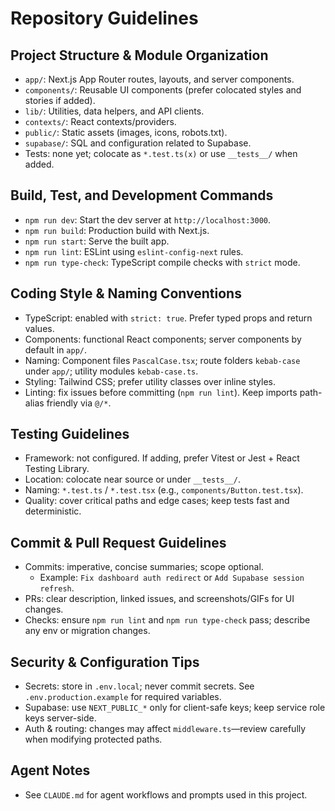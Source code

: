 # Repository Guidelines

## Project Structure & Module Organization
- `app/`: Next.js App Router routes, layouts, and server components.
- `components/`: Reusable UI components (prefer colocated styles and stories if added).
- `lib/`: Utilities, data helpers, and API clients.
- `contexts/`: React contexts/providers.
- `public/`: Static assets (images, icons, robots.txt).
- `supabase/`: SQL and configuration related to Supabase.
- Tests: none yet; colocate as `*.test.ts(x)` or use `__tests__/` when added.

## Build, Test, and Development Commands
- `npm run dev`: Start the dev server at `http://localhost:3000`.
- `npm run build`: Production build with Next.js.
- `npm run start`: Serve the built app.
- `npm run lint`: ESLint using `eslint-config-next` rules.
- `npm run type-check`: TypeScript compile checks with `strict` mode.

## Coding Style & Naming Conventions
- TypeScript: enabled with `strict: true`. Prefer typed props and return values.
- Components: functional React components; server components by default in `app/`.
- Naming: Component files `PascalCase.tsx`; route folders `kebab-case` under `app/`; utility modules `kebab-case.ts`.
- Styling: Tailwind CSS; prefer utility classes over inline styles.
- Linting: fix issues before committing (`npm run lint`). Keep imports path-alias friendly via `@/*`.

## Testing Guidelines
- Framework: not configured. If adding, prefer Vitest or Jest + React Testing Library.
- Location: colocate near source or under `__tests__/`.
- Naming: `*.test.ts` / `*.test.tsx` (e.g., `components/Button.test.tsx`).
- Quality: cover critical paths and edge cases; keep tests fast and deterministic.

## Commit & Pull Request Guidelines
- Commits: imperative, concise summaries; scope optional.
  - Example: `Fix dashboard auth redirect` or `Add Supabase session refresh`.
- PRs: clear description, linked issues, and screenshots/GIFs for UI changes.
- Checks: ensure `npm run lint` and `npm run type-check` pass; describe any env or migration changes.

## Security & Configuration Tips
- Secrets: store in `.env.local`; never commit secrets. See `.env.production.example` for required variables.
- Supabase: use `NEXT_PUBLIC_*` only for client-safe keys; keep service role keys server-side.
- Auth & routing: changes may affect `middleware.ts`—review carefully when modifying protected paths.

## Agent Notes
- See `CLAUDE.md` for agent workflows and prompts used in this project.
